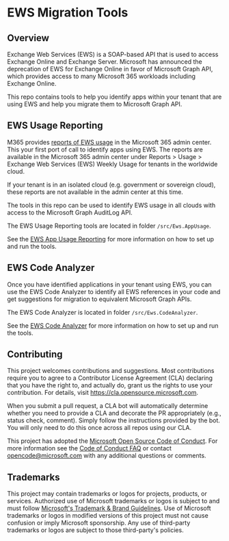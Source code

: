 # EWS Migration Tools

## Overview

Exchange Web Services (EWS) is a SOAP-based API that is used to access Exchange Online and Exchange Server. Microsoft has announced the deprecation of EWS for Exchange Online in favor of Microsoft Graph API, which provides access to many Microsoft 365 workloads including Exchange Online.

This repo contains tools to help you identify apps within your tenant that are using EWS and help you migrate them to Microsoft Graph API.

## EWS Usage Reporting

M365 provides [reports of EWS usage](https://admin.cloud.microsoft/?#/reportsUsage/EWSWeeklyUsage) in the Microsoft 365 admin center. This your first port of call to identify apps using EWS. The reports are available in the Microsoft 365 admin center under Reports > Usage > Exchange Web Services (EWS) Weekly Usage for tenants in the worldwide cloud.

If your tenant is in an isolated cloud (e.g. government or sovereign cloud), these reports are not available in the admin center at this time. 

The tools in this repo can be used to identify EWS usage in all clouds with access to the Microsoft Graph AuditLog API.

The EWS Usage Reporting tools are located in folder `/src/Ews.AppUsage`.

See the [EWS App Usage Reporting](src/Ews.App.Usage/README.md) for more information on how to set up and run the tools.

## EWS Code Analyzer

Once you have identified applications in your tenant using EWS, you can use the EWS Code Analyzer to identify all EWS references in your code and get suggestions for migration to equivalent Microsoft Graph APIs.

The EWS Code Analyzer is located in folder `/src/Ews.CodeAnalyzer`.

See the [EWS Code Analyzer](src/Ews.Code.Analyzer/README.md) for more information on how to set up and run the tools.

## Contributing

This project welcomes contributions and suggestions.  Most contributions require you to agree to a
Contributor License Agreement (CLA) declaring that you have the right to, and actually do, grant us
the rights to use your contribution. For details, visit https://cla.opensource.microsoft.com.

When you submit a pull request, a CLA bot will automatically determine whether you need to provide
a CLA and decorate the PR appropriately (e.g., status check, comment). Simply follow the instructions
provided by the bot. You will only need to do this once across all repos using our CLA.

This project has adopted the [Microsoft Open Source Code of Conduct](https://opensource.microsoft.com/codeofconduct/).
For more information see the [Code of Conduct FAQ](https://opensource.microsoft.com/codeofconduct/faq/) or
contact [opencode@microsoft.com](mailto:opencode@microsoft.com) with any additional questions or comments.

## Trademarks

This project may contain trademarks or logos for projects, products, or services. Authorized use of Microsoft 
trademarks or logos is subject to and must follow 
[Microsoft's Trademark & Brand Guidelines](https://www.microsoft.com/en-us/legal/intellectualproperty/trademarks/usage/general).
Use of Microsoft trademarks or logos in modified versions of this project must not cause confusion or imply Microsoft sponsorship.
Any use of third-party trademarks or logos are subject to those third-party's policies.
